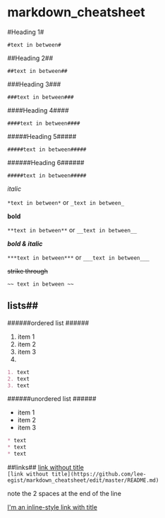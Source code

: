 # markdown_cheatsheet

#Heading 1#

``#text in between#``

##Heading 2##

``##text in between##``

###Heading 3###

``###text in between###``

####Heading 4####

``####text in between####``

#####Heading 5#####

``#####text in between#####``

######Heading 6######

``#####text in between#####``

*italic*

``*text in between*`` or ``_text in between_``

**bold**

``**text in between**`` or ``__text in between__``


***bold & italic*** 

``***text in between***`` or ``___text in between___``

~~strike through~~

``~~ text in between ~~``

## lists##

######ordered list ######
1. item 1
2. item 2
3. item 3
4. 

```md
1. text
2. text
3. text
```

######unordered list ######
* item 1
* item 2
* item 3
 
```md
* text
* text
* text
```
##links##
[link without title](https://github.com/lee-egist/markdown_cheatsheet/edit/master/README.md)   
``[link without title](https://github.com/lee-egist/markdown_cheatsheet/edit/master/README.md) ``

note the 2 spaces at the end of the line

[I'm an inline-style link with title](https://github.com/lee-egist/markdown_cheatsheet/edit/master/README.md "Erick's Markdown Cheatsheet")
